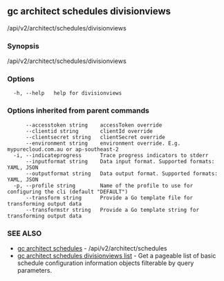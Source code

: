 ## gc architect schedules divisionviews

/api/v2/architect/schedules/divisionviews

### Synopsis

/api/v2/architect/schedules/divisionviews

### Options

```
  -h, --help   help for divisionviews
```

### Options inherited from parent commands

```
      --accesstoken string    accessToken override
      --clientid string       clientId override
      --clientsecret string   clientSecret override
      --environment string    environment override. E.g. mypurecloud.com.au or ap-southeast-2
  -i, --indicateprogress      Trace progress indicators to stderr
      --inputformat string    Data input format. Supported formats: YAML, JSON
      --outputformat string   Data output format. Supported formats: YAML, JSON
  -p, --profile string        Name of the profile to use for configuring the cli (default "DEFAULT")
      --transform string      Provide a Go template file for transforming output data
      --transformstr string   Provide a Go template string for transforming output data
```

### SEE ALSO

* [gc architect schedules](gc_architect_schedules.html)	 - /api/v2/architect/schedules
* [gc architect schedules divisionviews list](gc_architect_schedules_divisionviews_list.html)	 - Get a pageable list of basic schedule configuration information objects filterable by query parameters.


